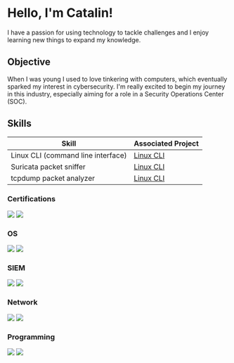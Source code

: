 # Hello, I'm Catalin!

<!-- <a href="https://linkedin.com"><img src="https://img.shields.io/badge/-LinkedIn-0072b1?&style=for-the-badge&logo=linkedin&logoColor=white" /></a> -->

<!-- [Brief Introduction - Remove this afterwards] -->

I have a passion for using technology to tackle challenges and I enjoy learning new things to expand my knowledge.

## Objective

When I was young I used to love tinkering with computers, which eventually sparked my interest in cybersecurity. I'm really excited to begin my journey in this industry, especially aiming for a role in a Security Operations Center (SOC).

## Skills
<!-- [Provide skills and associated project. Make sure to hyperlink the project - Remove this afterwards]] -->

| Skill                                         | Associated Project         |
|-----------------------------------------------|----------------------------|
| Linux CLI (command line interface)            | <a href="https://github.com/CataCsas/Linux_CLI">Linux CLI</a>|
| Suricata packet sniffer                       | <a href="https://github.com/CataCsas/Linux_CLI">Linux CLI</a>|
| tcpdump packet analyzer                       | <a href="https://github.com/CataCsas/Linux_CLI">Linux CLI</a>|

### Certifications
<div>
    <img src="https://img.shields.io/badge/Google-Cybersecurity-4285F4?style=flat&logo=google&logoColor=white&color=0F9D58&labelColor=4285F4">
    <img src="https://img.shields.io/badge/-Security%2B-FF0000?&style=flat&logo=CompTIA&logoColor=white" />
</div>

### OS
<div>
    <img src="https://img.shields.io/badge/Linux-FCC624?style=flat&logo=linux&logoColor=black" />
    <img src="https://img.shields.io/badge/Windows-0078D6?style=flat&logo=windows&logoColor=white" />
</div>

### SIEM
<div>
    <!-- <img src="https://img.shields.io/badge/-Microsoft_Sentinel-0078D4?&style=for-the-badge&logo=Microsoft&logoColor=white" /> -->
    <img src="https://img.shields.io/badge/-Splunk-000000?&style=flat&logo=Splunk&logoColor=white" />
    <img src="https://img.shields.io/badge/Google%20Chronicle-4285F4?style=flat&logo=google&logoColor=white&color=4285F4&labelColor=0F9D58" />
    <!-- <img src="https://img.shields.io/badge/-Elastic-005571?&style=for-the-badge&logo=Elastic&logoColor=white" /> -->
</div>

### Network
<div>
    <img src="https://img.shields.io/badge/-Wireshark-1679A7?&style=flat&logo=Wireshark&logoColor=white" />
    <img src="https://img.shields.io/badge/-Suricata-EF3B2D?&style=flat&logo=Suricata&logoColor=white" />
   <!-- <img src="https://img.shields.io/badge/-Zeek-777BB4?&style=for-the-badge&logo=Zeek&logoColor=white" /> -->
</div>

<!-- ### Endpoint -->
<!--    <img src="https://img.shields.io/badge/-Microsoft_Defender_for_Endpoint-00A4EF?&style=for-the-badge&logo=Microsoft&logoColor=white" /> -->
<!--    <img src="https://img.shields.io/badge/-Velociraptor-4B275F?&style=for-the-badge&logo=Velociraptor&logoColor=white" /> -->

### Programming
<div>
    <img src="https://img.shields.io/badge/Python-306998?style=flat&logo=python&logoColor=ffd43b&labelColor=306998" />
    <img src="https://img.shields.io/badge/MySQL-4479A1?style=flat&logo=mysql&logoColor=blue&labelColor=white" />
</div>

<!-- ## Projects -->
<!-- - Detection Lab -->
<!-- - SOC Automation Project -->

<!-- ## Skills -->
<!-- [Provide skills and associated project. Make sure to hyperlink the project - Remove this afterwards]] -->

<!-- | Skill                                         | Associated Project         | -->
<!-- |-----------------------------------------------|----------------------------| -->
<!-- | SIEM Implementation and Log Analysis          | <a href="https://google.com">Detection Lab</a>| -->
<!-- | Network Traffic Monitoring and Attack Detection | <a href="https://google.com">Detection Lab</a>| -->
<!-- | Security Automation with Shuffle SOAR         | SOC Automation Lab| -->
<!-- | Incident Response Planning and Execution      | SOC Automation Lab| -->
<!-- | Case Management with TheHive                  | SOC Automation Lab| -->
<!-- | Scripting and Automation for Threat Mitigation | SOC Automation Lab| -->

<!-- ## Certifications -->
<!-- [Provide certifications that you have obtained. Use ChatGPT to help create the link - Remove this afterwards]] -->
<!-- <img src="https://img.shields.io/badge/-Security%2B-FF0000?&style=for-the-badge&logo=CompTIA&logoColor=white" /> -->
<!-- <img src="https://img.shields.io/badge/-Network%2B-007ACC?&style=for-the-badge&logo=CompTIA&logoColor=white" /> -->
<!-- <img src="https://img.shields.io/badge/-A%2B-4D4D4D?&style=for-the-badge&logo=CompTIA&logoColor=white" /> -->
<!-- <img src="https://img.shields.io/badge/-CDSA-006400?&style=for-the-badge&logoColor=white" /> -->
<!-- <img src="https://img.shields.io/badge/-CCD-000080?&style=for-the-badge&logoColor=white" /> -->
